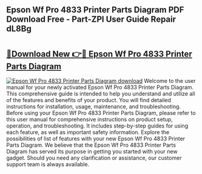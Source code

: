## Epson Wf Pro 4833 Printer Parts Diagram PDF Download Free - Part-ZPI User Guide Repair dL8Bg

# <h2><a href="http://dfi02bf.blite.top/?on=Epson+Wf+Pro+4833+Printer+Parts+Diagram">🔗Download New 👉🔴 Epson Wf Pro 4833 Printer Parts Diagram</a></h2>

[![Epson Wf Pro 4833 Printer Parts Diagram download](https://i.imgur.com/lujVjoI.png)](http://dfi02bf.blite.top/?on=Epson+Wf+Pro+4833+Printer+Parts+Diagram)
Welcome to the user manual for your newly activated Epson Wf Pro 4833 Printer Parts Diagram. This comprehensive guide is intended to help you understand and utilize all of the features and benefits of your product. You will find detailed instructions for installation, usage, maintenance, and troubleshooting. Before using your Epson Wf Pro 4833 Printer Parts Diagram, please refer to this user manual for comprehensive instructions on product setup, operation, and troubleshooting. It includes step-by-step guides for using each feature, as well as important safety information. Explore the possibilities of list of features with your new Epson Wf Pro 4833 Printer Parts Diagram. We believe that the Epson Wf Pro 4833 Printer Parts Diagram has served its purpose in getting you started with your new gadget. Should you need any clarification or assistance, our customer support team is always available.
